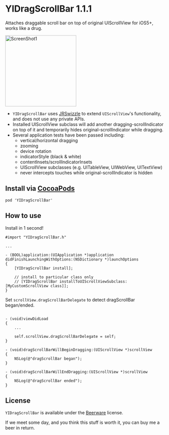 YIDragScrollBar 1.1.1
=====================

Attaches draggable scroll bar on top of original UIScrollView for iOS5+, works like a drug.

<img src="https://raw.github.com/inamiy/YIDragScrollBar/master/Screenshots/screenshot1.png" alt="ScreenShot1" width="225px" style="width:225px;" />

- `YIDragScrollBar` uses [JRSwizzle](https://github.com/rentzsch/jrswizzle/) to extend `UIScrollView`'s functionality, and does not use any private APIs. 
- Installed UIScrollView subclass will add another dragging-scrollIndicator on top of it and temporarily hides original-scrollIndicator while dragging.
- Several application tests have been passed including:
	- vertical/horizontal dragging
	- zooming
	- device rotation
	- indicatorStyle (black & white)
	- contentInsets/scrollIndicatorInsets
	- UIScrollView subclasses (e.g. UITableView, UIWebView, UITextView)
	- never intercepts touches while original-scrollIndicator is hidden

Install via [CocoaPods](http://cocoapods.org/)
----------

```
pod 'YIDragScrollBar'
```
    
How to use
----------

Install in 1 second!

```
#import "YIDragScrollBar.h"

...

- (BOOL)application:(UIApplication *)application didFinishLaunchingWithOptions:(NSDictionary *)launchOptions
{
    [YIDragScrollBar install];
    
    // install to particular class only
    // [YIDragScrollBar installToUIScrollViewSubclass:[MyCustomScrollView class]];
}
```

Set `scrollView.dragScrollBarDelegate` to detect dragScrollBar began/ended. 

```

- (void)viewDidLoad
{
    ...

    self.scrollView.dragScrollBarDelegate = self;
}

- (void)dragScrollBarWillBeginDragging:(UIScrollView *)scrollView
{
    NSLog(@"dragScrollBar began");
}

- (void)dragScrollBarWillEndDragging:(UIScrollView *)scrollView
{
    NSLog(@"dragScrollBar ended");
}
```

License
-------
`YIDragScrollBar` is available under the [Beerware](http://en.wikipedia.org/wiki/Beerware) license.

If we meet some day, and you think this stuff is worth it, you can buy me a beer in return.

